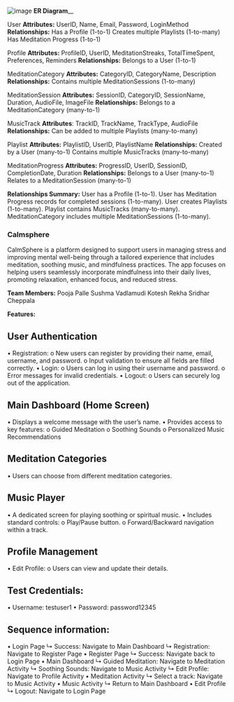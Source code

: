 ![image](https://github.com/user-attachments/assets/09b0624d-05e7-4084-90f0-7b630eb4f6b7)
**ER Diagram**__

User
**Attributes:** UserID, Name, Email, Password, LoginMethod
**Relationships:**
Has a Profile (1-to-1)
Creates multiple Playlists (1-to-many)
Has Meditation Progress (1-to-1)

Profile
**Attributes:** ProfileID, UserID, MeditationStreaks, TotalTimeSpent, Preferences, Reminders
**Relationships:**
Belongs to a User (1-to-1)

MeditationCategory
**Attributes:** CategoryID, CategoryName, Description
**Relationships:**
Contains multiple MeditationSessions (1-to-many)

MeditationSession
**Attributes:** SessionID, CategoryID, SessionName, Duration, AudioFile, ImageFile
**Relationships:**
Belongs to a MeditationCategory (many-to-1)

MusicTrack
**Attributes**: TrackID, TrackName, TrackType, AudioFile
**Relationships:**
Can be added to multiple Playlists (many-to-many)

Playlist
**Attributes:** PlaylistID, UserID, PlaylistName
**Relationships:**
Created by a User (many-to-1)
Contains multiple MusicTracks (many-to-many)

MeditationProgress
**Attributes:** ProgressID, UserID, SessionID, CompletionDate, Duration
**Relationships:**
Belongs to a User (many-to-1)
Relates to a MeditationSession (many-to-1)


**Relationships Summary:**
User has a Profile (1-to-1).
User has Meditation Progress records for completed sessions (1-to-many).
User creates Playlists (1-to-many).
Playlist contains MusicTracks (many-to-many).
MeditationCategory includes multiple MeditationSessions (1-to-many).

### Calmsphere
CalmSphere is a platform designed to support users in managing stress and improving mental well-being through a tailored experience that includes meditation, soothing music, and mindfulness practices. The app focuses on helping users seamlessly incorporate mindfulness into their daily lives, promoting relaxation, enhanced focus, and reduced stress.

**Team Members:**
Pooja Palle
Sushma Vadlamudi
Kotesh Rekha
Sridhar Cheppala

**Features:**
## User Authentication
•	Registration:
o	New users can register by providing their name, email, username, and password.
o	Input validation to ensure all fields are filled correctly.
•	Login:
o	Users can log in using their username and password.
o	Error messages for invalid credentials.
•	Logout:
o	Users can securely log out of the application.
## Main Dashboard (Home Screen)
•	Displays a welcome message with the user’s name.
•	Provides access to key features:
o	Guided Meditation
o	Soothing Sounds
o	Personalized Music Recommendations
## Meditation Categories
•	Users can choose from different meditation categories.
## Music Player
•	A dedicated screen for playing soothing or spiritual music.
•	Includes standard controls:
o	Play/Pause button.
o	Forward/Backward navigation within a track.
## Profile Management
•	Edit Profile:
o	Users can view and update their details.

## Test Credentials:
•  Username: testuser1
•  Password: password12345

## Sequence information:
•  Login Page
↳ Success: Navigate to Main Dashboard
↳ Registration: Navigate to Register Page
•  Register Page
↳ Success: Navigate back to Login Page
•  Main Dashboard
↳ Guided Meditation: Navigate to Meditation Activity
↳ Soothing Sounds: Navigate to Music Activity
↳ Edit Profile: Navigate to Profile Activity
•  Meditation Activity
↳ Select a track: Navigate to Music Activity
•  Music Activity
↳ Return to Main Dashboard
•  Edit Profile
↳ Logout: Navigate to Login Page






